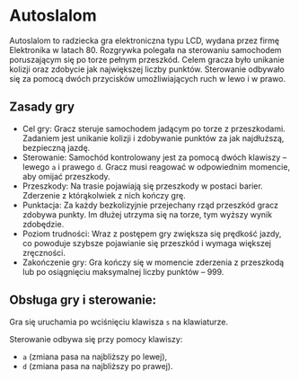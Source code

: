 # Autoslalom
Autoslalom to radziecka gra elektroniczna typu LCD, wydana przez firmę Elektronika w latach 80. Rozgrywka polegała na sterowaniu samochodem poruszającym się po torze pełnym przeszkód. Celem gracza było unikanie kolizji oraz zdobycie jak największej liczby punktów. Sterowanie odbywało się za pomocą dwóch przycisków umożliwiających ruch w lewo i w prawo.

## Zasady gry
- Cel gry: Gracz steruje samochodem jadącym po torze z przeszkodami. Zadaniem jest unikanie kolizji i zdobywanie punktów za jak najdłuższą, bezpieczną jazdę.
- Sterowanie: Samochód kontrolowany jest za pomocą dwóch klawiszy – lewego `a` i prawego `d`. Gracz musi reagować w odpowiednim momencie, aby omijać przeszkody.
- Przeszkody: Na trasie pojawiają się przeszkody w postaci barier. Zderzenie z którąkolwiek z nich kończy grę.
- Punktacja: Za każdy bezkolizyjnie przejechany rząd przeszkód gracz zdobywa punkty. Im dłużej utrzyma się na torze, tym wyższy wynik zdobędzie.
- Poziom trudności: Wraz z postępem gry zwiększa się prędkość jazdy, co powoduje szybsze pojawianie się przeszkód i wymaga większej zręczności.
- Zakończenie gry: Gra kończy się w momencie zderzenia z przeszkodą lub po osiągnięciu maksymalnej liczby punktów – 999.

## Obsługa gry i sterowanie:
Gra się uruchamia po wciśnięciu klawisza `s` na klawiaturze.

Sterowanie odbywa się przy pomocy klawiszy: 
- `a` (zmiana pasa na najbliższy po lewej), 
- `d` (zmiana pasa na najbliższy po prawej).